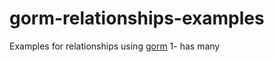 # gorm-relationships-examples

Examples for relationships using [gorm](https://github.com/go-gorm/gorm)
1- has many
